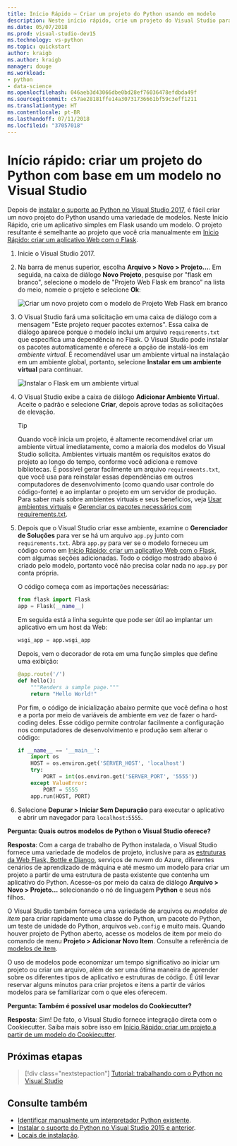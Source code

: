 ```yaml
---
title: Início Rápido – Criar um projeto do Python usando em modelo
description: Neste início rápido, crie um projeto do Visual Studio para Python usando um modelo interno para compilar um aplicativo básico em Flask.
ms.date: 05/07/2018
ms.prod: visual-studio-dev15
ms.technology: vs-python
ms.topic: quickstart
author: kraigb
ms.author: kraigb
manager: douge
ms.workload:
- python
- data-science
ms.openlocfilehash: 046aeb3d43066dbe0bd28ef76036478efdbda49f
ms.sourcegitcommit: c57ae28181ffe14a30731736661bf59c3eff1211
ms.translationtype: HT
ms.contentlocale: pt-BR
ms.lasthandoff: 07/11/2018
ms.locfileid: "37057018"
---
```

# <a name="quickstart-create-a-python-project-from-a-template-in-visual-studio"></a>Início rápido: criar um projeto do Python com base em um modelo no Visual Studio

Depois de [instalar o suporte ao Python no Visual Studio 2017](installing-python-support-in-visual-studio.md), é fácil criar um novo projeto do Python usando uma variedade de modelos. Neste Início Rápido, crie um aplicativo simples em Flask usando um modelo. O projeto resultante é semelhante ao projeto que você cria manualmente em [Início Rápido: criar um aplicativo Web com o Flask](../ide/quickstart-python.md).

1. Inicie o Visual Studio 2017.

1. Na barra de menus superior, escolha **Arquivo > Novo > Projeto...**. Em seguida, na caixa de diálogo **Novo Projeto**, pesquise por "flask em branco", selecione o modelo de "Projeto Web Flask em branco” na lista do meio, nomeie o projeto e selecione **Ok**:

    ![Criar um novo projeto com o modelo de Projeto Web Flask em branco](media/quickstart-python-06-blank-flask-template.png)

1. O Visual Studio fará uma solicitação em uma caixa de diálogo com a mensagem "Este projeto requer pacotes externos". Essa caixa de diálogo aparece porque o modelo inclui um arquivo `requirements.txt` que especifica uma dependência no Flask. O Visual Studio pode instalar os pacotes automaticamente e oferece a opção de instalá-los em *ambiente virtual*. É recomendável usar um ambiente virtual na instalação em um ambiente global, portanto, selecione **Instalar em um ambiente virtual** para continuar.

    ![Instalar o Flask em um ambiente virtual](media/quickstart-python-07-install-into-virtual-environment.png)

1. O Visual Studio exibe a caixa de diálogo **Adicionar Ambiente Virtual**. Aceite o padrão e selecione **Criar**, depois aprove todas as solicitações de elevação.

    > [!Tip]
    > Quando você inicia um projeto, é altamente recomendável criar um ambiente virtual imediatamente, como a maioria dos modelos do Visual Studio solicita. Ambientes virtuais mantêm os requisitos exatos do projeto ao longo do tempo, conforme você adiciona e remove bibliotecas. É possível gerar facilmente um arquivo `requirements.txt`, que você usa para reinstalar essas dependências em outros computadores de desenvolvimento (como quando usar controle do código-fonte) e ao implantar o projeto em um servidor de produção. Para saber mais sobre ambientes virtuais e seus benefícios, veja [Usar ambientes virtuais](../python/selecting-a-python-environment-for-a-project.md#using-virtual-environments) e [Gerenciar os pacotes necessários com requirements.txt](../python/managing-required-packages-with-requirements-txt.md).

1. Depois que o Visual Studio criar esse ambiente, examine o **Gerenciador de Soluções** para ver se há um arquivo `app.py` junto com `requirements.txt`. Abra `app.py` para ver se o modelo forneceu um código como em [Início Rápido: criar um aplicativo Web com o Flask](../ide/quickstart-python.md), com algumas seções adicionadas. Todo o código mostrado abaixo é criado pelo modelo, portanto você não precisa colar nada no `app.py` por conta própria.

    O código começa com as importações necessárias:

    ```python
    from flask import Flask
    app = Flask(__name__)
    ```

    Em seguida está a linha seguinte que pode ser útil ao implantar um aplicativo em um host da Web:

    ```python
    wsgi_app = app.wsgi_app
    ```

    Depois, vem o decorador de rota em uma função simples que define uma exibição:

    ```python
    @app.route('/')
    def hello():
        """Renders a sample page."""
        return "Hello World!"
    ```

    Por fim, o código de inicialização abaixo permite que você defina o host e a porta por meio de variáveis de ambiente em vez de fazer o hard-coding deles. Esse código permite controlar facilmente a configuração nos computadores de desenvolvimento e produção sem alterar o código:

    ```python
    if __name__ == '__main__':
        import os
        HOST = os.environ.get('SERVER_HOST', 'localhost')
        try:
            PORT = int(os.environ.get('SERVER_PORT', '5555'))
        except ValueError:
            PORT = 5555
        app.run(HOST, PORT)
    ```

1. Selecione **Depurar > Iniciar Sem Depuração** para executar o aplicativo e abrir um navegador para `localhost:5555`.

**Pergunta: Quais outros modelos de Python o Visual Studio oferece?**

**Resposta**: Com a carga de trabalho de Python instalada, o Visual Studio fornece uma variedade de modelos de projeto, inclusive para as [estruturas da Web Flask, Bottle e Django](../python/python-web-application-project-templates.md), serviços de nuvem do Azure, diferentes cenários de aprendizado de máquina e até mesmo um modelo para criar um projeto a partir de uma estrutura de pasta existente que contenha um aplicativo do Python. Acesse-os por meio da caixa de diálogo **Arquivo > Novo > Projeto...** selecionando o nó de linguagem **Python** e seus nós filhos.

O Visual Studio também fornece uma variedade de arquivos ou *modelos de item* para criar rapidamente uma classe do Python, um pacote do Python, um teste de unidade do Python, arquivos `web.config` e muito mais. Quando houver projeto de Python aberto, acesse os modelos de item por meio do comando de menu **Projeto > Adicionar Novo Item**. Consulte a referência de [modelos de item](python-item-templates.md).

O uso de modelos pode economizar um tempo significativo ao iniciar um projeto ou criar um arquivo, além de ser uma ótima maneira de aprender sobre os diferentes tipos de aplicativo e estruturas de código. É útil levar reservar alguns minutos para criar projetos e itens a partir de vários modelos para se familiarizar com o que eles oferecem.

**Pergunta: Também é possível usar modelos do Cookiecutter?**

**Resposta**: Sim! De fato, o Visual Studio fornece integração direta com o Cookiecutter. Saiba mais sobre isso em [Início Rápido: criar um projeto a partir de um modelo do Cookiecutter](../python/quickstart-04-python-in-visual-studio-project-from-cookiecutter.md).

## <a name="next-steps"></a>Próximas etapas

> [!div class="nextstepaction"]
> [Tutorial: trabalhando com o Python no Visual Studio](tutorial-working-with-python-in-visual-studio-step-01-create-project.md)

## <a name="see-also"></a>Consulte também

- [Identificar manualmente um interpretador Python existente](managing-python-environments-in-visual-studio.md#manually-identify-an-existing-environment).
- [Instalar o suporte do Python no Visual Studio 2015 e anterior](installing-python-support-in-visual-studio.md).
- [Locais de instalação](installing-python-support-in-visual-studio.md#install-locations).
